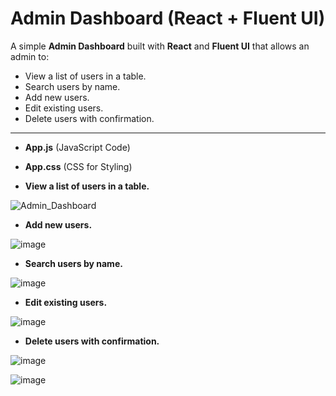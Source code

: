 # Admin Dashboard (React + Fluent UI)

A simple **Admin Dashboard** built with **React** and **Fluent UI** that allows an admin to:
- View a list of users in a table.
- Search users by name.
- Add new users.
- Edit existing users.
- Delete users with confirmation.

 *************************************************************************************************** 

- **App.js** (JavaScript Code)
- **App.css** (CSS for Styling)
  

- **View a list of users in a table.**
  
![Admin_Dashboard](https://github.com/user-attachments/assets/6a6b4fa6-5dfb-4c52-b443-362c55df200a)



- **Add new users.**
  
![image](https://github.com/user-attachments/assets/e52572b8-6f6d-43a3-a1f2-9226a740c5ff)



- **Search users by name.**
  
![image](https://github.com/user-attachments/assets/78c60b2b-4735-4da8-a1d1-c2432a09ba27)


- **Edit existing users.**
  
![image](https://github.com/user-attachments/assets/ff22aeb1-f7f2-490f-8d88-3bf01837bcf7)


- **Delete users with confirmation.**
  
![image](https://github.com/user-attachments/assets/12d2c724-efea-4cac-83d2-942e6aaaeef2)

![image](https://github.com/user-attachments/assets/fd38c459-543b-441b-b381-b090a802113c)


